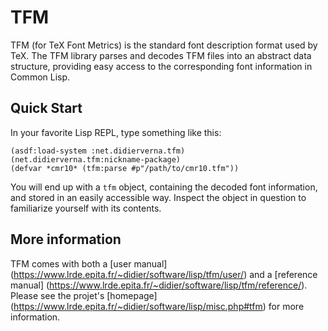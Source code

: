 # TFM
TFM (for TeX Font Metrics) is the standard font description format used by
TeX. The TFM library parses and decodes TFM files into an abstract data
structure, providing easy access to the corresponding font information in
Common Lisp.

## Quick Start
In your favorite Lisp REPL, type something like this:
```
(asdf:load-system :net.didierverna.tfm)
(net.didierverna.tfm:nickname-package)
(defvar *cmr10* (tfm:parse #p"/path/to/cmr10.tfm"))
```
You will end up with a `tfm` object, containing the decoded font information,
and stored in an easily accessible way. Inspect the object in question to
familiarize yourself with its contents.

## More information
TFM comes with both a [user manual]
(https://www.lrde.epita.fr/~didier/software/lisp/tfm/user/)
and a [reference manual]
(https://www.lrde.epita.fr/~didier/software/lisp/tfm/reference/).
Please see the projet's [homepage]
(https://www.lrde.epita.fr/~didier/software/lisp/misc.php#tfm)
for more information.

